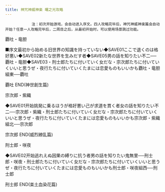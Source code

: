 ```yaml
---
title: 神咒神威神楽 曙之光攻略
---
```


                注：初次开始游戏，会自动进入序文。四人攻略完毕后，神咒神威神楽篇会自动开始？任意一人攻略完毕后，二周目之后，从最初开始时，可以使用场景跳过功能。

覇吐・竜胆

■序文最初から始める旧世界の知識を持っていない◆SAVE01ここで退くのは格好悪い◆SAVE02新たな世界を生みだす者◆SAVE05男の話を知りたい不二──覇吐・竜胆◆SAVE03・刑士郎たちに付いていく女だな・宗次郎たちに付いていくいいと思うぜ・夜行たちに付いていくたまには恋愛ものもいいかも覇吐・竜胆組東──覇吐

覇吐 END(神世創生篇)

宗次郎・紫織

◆SAVE01开始挑発に乗るほうが格好悪い己が求道を貫く者女の話を知りたい不二──宗次郎・紫織・刑士郎たちに付いていく女だな・宗次郎たちに付いていくいいと思うぜ・夜行たちに付いていくたまには恋愛ものもいいかも宗次郎・紫織組北──宗次郎

宗次郎 END(威烈繚乱篇)

刑士郎・咲夜

◆SAVE02开始逃れえぬ因果の縛りに抗う者男の話を知りたい鬼無里──刑士郎・咲夜・刑士郎たちに付いていく女だな・宗次郎たちに付いていくいいと思うぜ・夜行たちに付いていくたまには恋愛ものもいいかも刑士郎・咲夜組西──刑士郎

刑士郎 END(楽土血染花篇)


              
